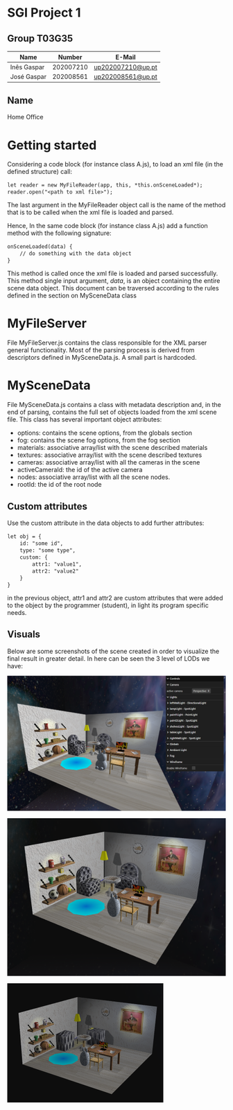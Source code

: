 # SGI Project 1

## Group T03G35
| Name             | Number    | E-Mail             |
| ---------------- | --------- | ------------------ |
| Inês Gaspar      | 202007210 | up202007210@up.pt  |
| José Gaspar      | 202008561 | up202008561@up.pt  |

## Name
Home Office


# Getting started

Considering a code block (for instance class A.js), to load an xml file (in the defined structure) call:

    let reader = new MyFileReader(app, this, *this.onSceneLoaded*);
    reader.open("<path to xml file>");	

The last argument in the MyFileReader object call is the name of the method that is to be called when the xml file is loaded and parsed.

Hence, In the same code block (for instance class A.js) add a function method with the following signature: 

    onSceneLoaded(data) {
        // do something with the data object
    }

This method is called once the xml file is loaded and parsed successfully. This method single input argument, *data*, is an object containing the entire scene data object. This document can be traversed according to the rules defined in the section on MySceneData class


# MyFileServer
File MyFileServer.js contains the class responsible for the XML parser general functionality. Most of the parsing process is derived from descriptors defined in MySceneData.js. A small part is hardcoded.


# MySceneData
File MySceneData.js contains a class with metadata description and, in the end of parsing, contains the full set of objects loaded from the xml scene file. This class has several important object attributes:
- options: contains the scene options, from the globals section
- fog: contains the scene fog options, from the fog section
- materials: associative array/list with the scene described materials
- textures: associative array/list with the scene described textures
- cameras: associative array/list with all the cameras in the scene
- activeCameraId: the id of the active camera
- nodes: associative array/list with all the scene nodes.
- rootId: the id of the root node


## Custom attributes
Use  the custom attribute in the data objects to add further attributes:


    let obj = {
        id: "some id",
        type: "some type",
        custom: {
            attr1: "value1",
            attr2: "value2"
        } 
    }

in the previous object, attr1 and attr2 are custom attributes that were added to the object by the programmer (student), in light its program specific needs.

## Visuals
Below are some screenshots of the scene created in order to visualize the final result in greater detail. In here can be seen the 3 level of LODs we have:

![Complete Scene LOD1](screenshots/scene_lod1.png)

![Complete Scene LOD2](screenshots/scene_lod2.png)

![Complete Scene LOD3](screenshots/scene_lod3.png)
